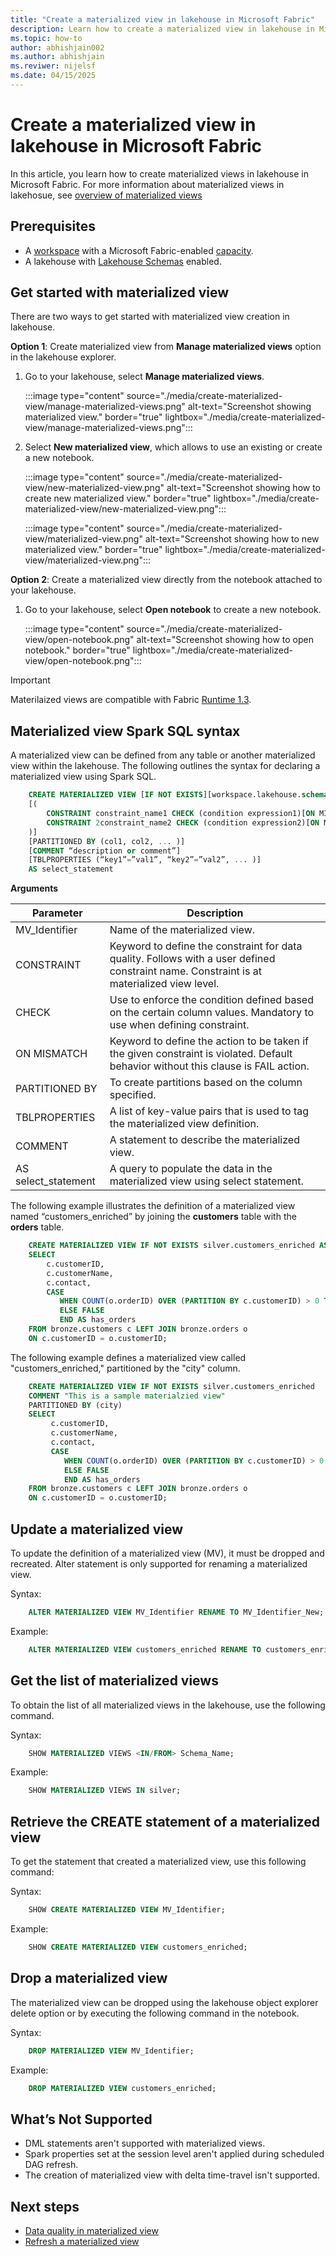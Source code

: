 ```yaml
---
title: "Create a materialized view in lakehouse in Microsoft Fabric"
description: Learn how to create a materialized view in lakehouse in Microsoft Fabric.
ms.topic: how-to
author: abhishjain002 
ms.author: abhishjain
ms.reviwer: nijelsf
ms.date: 04/15/2025
---
```


# Create a materialized view in lakehouse in Microsoft Fabric 

In this article, you learn how to create materialized views in lakehouse in Microsoft Fabric. For more information about materialized views in lakehosue, see [overview of materialized views](./overview-materialized-lake-view.md)

## Prerequisites

* A [workspace](../../fundamentals/create-workspaces.md) with a Microsoft Fabric-enabled [capacity](../../enterprise/licenses.md#capacity).
* A lakehouse with [Lakehouse Schemas](../lakehouse-schemas.md) enabled.

## Get started with materialized view

There are two ways to get started with materialized view creation in lakehouse.

**Option 1**: Create materialized view from **Manage materialized views** option in the lakehouse explorer.

1. Go to your lakehouse, select **Manage materialized views**.

   :::image type="content" source="./media/create-materialized-view/manage-materialized-views.png" alt-text="Screenshot showing materialized view." border="true" lightbox="./media/create-materialized-view/manage-materialized-views.png":::

1. Select **New materialized view**, which allows to use an existing or create a new notebook.

   :::image type="content" source="./media/create-materialized-view/new-materialized-view.png" alt-text="Screenshot showing how to create new materialized view." border="true" lightbox="./media/create-materialized-view/new-materialized-view.png":::

   :::image type="content" source="./media/create-materialized-view/materialized-view.png" alt-text="Screenshot showing how to new materialized view." border="true" lightbox="./media/create-materialized-view/materialized-view.png":::


**Option 2**: Create a materialized view directly from the notebook attached to your lakehouse. 

1. Go to your lakehouse, select **Open notebook** to create a new notebook.

   :::image type="content" source="./media/create-materialized-view/open-notebook.png" alt-text="Screenshot showing how to open notebook." border="true" lightbox="./media/create-materialized-view/open-notebook.png":::

>[!Important]
> Materilaized views are compatible with Fabric [Runtime 1.3](../runtime-1-3.md).

## Materialized view Spark SQL syntax

A materialized view can be defined from any table or another materialized view within the lakehouse. The following outlines the syntax for declaring a materialized view using Spark SQL. 

```SQL
    CREATE MATERIALIZED VIEW [IF NOT EXISTS][workspace.lakehouse.schema].MV_Identifier 
    [( 
        CONSTRAINT constraint_name1 CHECK (condition expression1)[ON MISMATCH DROP | FAIL],  
        CONSTRAINT 2constraint_name2 CHECK (condition expression2)[ON MISMATCH DROP | FAIL] 
    )] 
    [PARTITIONED BY (col1, col2, ... )] 
    [COMMENT “description or comment”] 
    [TBLPROPERTIES (“key1”=”val1”, “key2”=”val2”, ... )] 
    AS select_statement 
```
 **Arguments**

   |Parameter|Description|	
   |-|-|
   | MV_Identifier | Name of the materialized view.|
   | CONSTRAINT | Keyword to define the constraint for data quality. Follows with a user defined constraint name. Constraint is at materialized view level.|
   | CHECK | Use to enforce the condition defined based on the certain column values. Mandatory to use when defining constraint.|
   | ON MISMATCH | Keyword to define the action to be taken if the given constraint is violated. Default behavior without this clause is FAIL action.|
   | PARTITIONED BY | To create partitions based on the column specified.|
   | TBLPROPERTIES | A list of key-value pairs that is used to tag the materialized view definition.|	
   | COMMENT | A statement to describe the materialized view.|
   | AS select_statement | A query to populate the data in the materialized view using select statement.| 

 The following example illustrates the definition of a materialized view named “customers_enriched” by joining the **customers** table with the **orders** table.
 
 ```SQL
     CREATE MATERIALIZED VIEW IF NOT EXISTS silver.customers_enriched AS 
     SELECT 
         c.customerID, 
         c.customerName, 
         c.contact, 
         CASE  
            WHEN COUNT(o.orderID) OVER (PARTITION BY c.customerID) > 0 THEN TRUE  
            ELSE FALSE  
            END AS has_orders 
     FROM bronze.customers c LEFT JOIN bronze.orders o 
     ON c.customerID = o.customerID; 
 ```

The following example defines a materialized view called "customers_enriched," partitioned by the "city" column.

```SQL
    CREATE MATERIALIZED VIEW IF NOT EXISTS silver.customers_enriched 
    COMMENT "This is a sample materialzied view" 
    PARTITIONED BY (city)
    SELECT 
         c.customerID, 
         c.customerName, 
         c.contact, 
         CASE  
            WHEN COUNT(o.orderID) OVER (PARTITION BY c.customerID) > 0 THEN TRUE  
            ELSE FALSE  
            END AS has_orders 
    FROM bronze.customers c LEFT JOIN bronze.orders o 
    ON c.customerID = o.customerID; 
```

## Update a materialized view
 
To update the definition of a materialized view (MV), it must be dropped and recreated. Alter statement is only supported for renaming a materialized view. 

Syntax: 
```SQL
    ALTER MATERIALIZED VIEW MV_Identifier RENAME TO MV_Identifier_New;
```
Example: 
```SQL
    ALTER MATERIALIZED VIEW customers_enriched RENAME TO customers_enriched_new;
```
## Get the list of materialized views 

To obtain the list of all materialized views in the lakehouse, use the following command. 

Syntax:
```SQL
    SHOW MATERIALIZED VIEWS <IN/FROM> Schema_Name;
```
Example: 
```SQL
    SHOW MATERIALIZED VIEWS IN silver;
```
## Retrieve the CREATE statement of a materialized view 

To get the statement that created a materialized view, use this following command: 

Syntax: 
```SQL
    SHOW CREATE MATERIALIZED VIEW MV_Identifier;
```
Example:
```SQL
    SHOW CREATE MATERIALIZED VIEW customers_enriched;
```
## Drop a materialized view 

The materialized view can be dropped using the lakehouse object explorer delete option or by executing the following command in the notebook. 

Syntax: 
```SQL
    DROP MATERIALIZED VIEW MV_Identifier;
```
Example:
```SQL
    DROP MATERIALIZED VIEW customers_enriched;
```

## What’s Not Supported 

* DML statements aren't supported with materialized views.
* Spark properties set at the session level aren't applied during scheduled DAG refresh.
* The creation of materialized view with delta time-travel isn't supported.

## Next steps

* [Data quality in materialized view](./data-quality.md)
* [Refresh a materialized view](./refresh-materialized-view.md)
